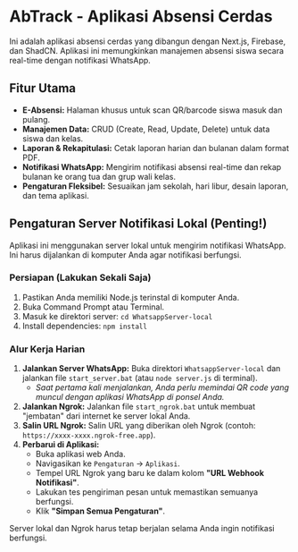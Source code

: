 # AbTrack - Aplikasi Absensi Cerdas

Ini adalah aplikasi absensi cerdas yang dibangun dengan Next.js, Firebase, dan ShadCN. Aplikasi ini memungkinkan manajemen absensi siswa secara real-time dengan notifikasi WhatsApp.

## Fitur Utama

-   **E-Absensi:** Halaman khusus untuk scan QR/barcode siswa masuk dan pulang.
-   **Manajemen Data:** CRUD (Create, Read, Update, Delete) untuk data siswa dan kelas.
-   **Laporan & Rekapitulasi:** Cetak laporan harian dan bulanan dalam format PDF.
-   **Notifikasi WhatsApp:** Mengirim notifikasi absensi real-time dan rekap bulanan ke orang tua dan grup wali kelas.
-   **Pengaturan Fleksibel:** Sesuaikan jam sekolah, hari libur, desain laporan, dan tema aplikasi.

## Pengaturan Server Notifikasi Lokal (Penting!)

Aplikasi ini menggunakan server lokal untuk mengirim notifikasi WhatsApp. Ini harus dijalankan di komputer Anda agar notifikasi berfungsi.

### Persiapan (Lakukan Sekali Saja)

1.  Pastikan Anda memiliki Node.js terinstal di komputer Anda.
2.  Buka Command Prompt atau Terminal.
3.  Masuk ke direktori server: `cd WhatsappServer-local`
4.  Install dependencies: `npm install`

### Alur Kerja Harian

1.  **Jalankan Server WhatsApp:** Buka direktori `WhatsappServer-local` dan jalankan file `start_server.bat` (atau `node server.js` di terminal).
    -   *Saat pertama kali menjalankan, Anda perlu memindai QR code yang muncul dengan aplikasi WhatsApp di ponsel Anda.*
2.  **Jalankan Ngrok:** Jalankan file `start_ngrok.bat` untuk membuat "jembatan" dari internet ke server lokal Anda.
3.  **Salin URL Ngrok:** Salin URL yang diberikan oleh Ngrok (contoh: `https://xxxx-xxxx.ngrok-free.app`).
4.  **Perbarui di Aplikasi:**
    -   Buka aplikasi web Anda.
    -   Navigasikan ke `Pengaturan` -> `Aplikasi`.
    -   Tempel URL Ngrok yang baru ke dalam kolom **"URL Webhook Notifikasi"**.
    -   Lakukan tes pengiriman pesan untuk memastikan semuanya berfungsi.
    -   Klik **"Simpan Semua Pengaturan"**.

Server lokal dan Ngrok harus tetap berjalan selama Anda ingin notifikasi berfungsi.
